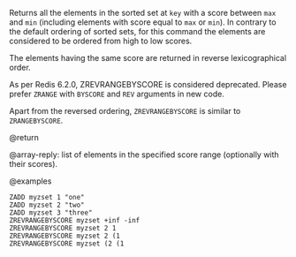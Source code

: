 Returns all the elements in the sorted set at `key` with a score between `max`
and `min` (including elements with score equal to `max` or `min`).
In contrary to the default ordering of sorted sets, for this command the
elements are considered to be ordered from high to low scores.

The elements having the same score are returned in reverse lexicographical
order.

As per Redis 6.2.0, ZREVRANGEBYSCORE is considered deprecated. Please prefer `ZRANGE` with `BYSCORE` and `REV` arguments in new code.

Apart from the reversed ordering, `ZREVRANGEBYSCORE` is similar to
`ZRANGEBYSCORE`.

@return

@array-reply: list of elements in the specified score range (optionally
with their scores).

@examples

```cli
ZADD myzset 1 "one"
ZADD myzset 2 "two"
ZADD myzset 3 "three"
ZREVRANGEBYSCORE myzset +inf -inf
ZREVRANGEBYSCORE myzset 2 1
ZREVRANGEBYSCORE myzset 2 (1
ZREVRANGEBYSCORE myzset (2 (1
```
